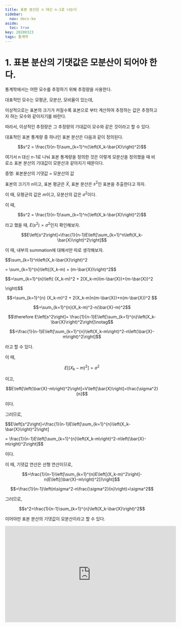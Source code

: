 ```yaml
---
title: 표본 분산은 n 대신 n-1로 나눈다
sidebar:
  nav: docs-ko
aside:
  toc: true
key: 20200323
tags: 통계학
---
```


 # 1. 표본 분산의 기댓값은 모분산이 되어야 한다.

통계학에서는 어떤 모수를 추정하기 위해 추정량을 사용한다.

대표적인 모수는 모평균, 모분산, 모비율이 있는데, 

이상적으로는 표본의 크기가 커질수록 표본으로 부터 계산하여 추정하는 값은 추정하고자 하는 모수와 같아지기를 바란다.

따라서, 이상적인 추정량은 그 추정량의 기대값이 모수와 같은 것이라고 할 수 있다.


대표적인 표본 통계량 중 하나인 표본 분산은 다음과 같이 정의된다.

$$s^2 = \frac{1}{n-1}\sum_{k=1}^n{\left(X_k-\bar{X}\right)^2}$$

여기서 n 대신 n-1로 나눠 표본 통계량을 정의한 것은 이렇게 모분산을 정의했을 때 비로소 표본 분산의 기대값이 모분산과 같아지기 때문이다.


증명: 표본분산의 기댓값 = 모분산의 값

표본의 크기가 n이고, 표본 평균은 $\bar{X}$, 표본 분산은 $s^2$인 표본을 추출한다고 하자.

이 때, 모평균의 값은 $m$이고, 모분산의 값은 $\sigma^2$이다.

이 때,

$$s^2 = \frac{1}{n-1}\sum_{k=1}^n{\left(X_k-\bar{X}\right)^2}$$

라고 했을 때, $E(s^2)=\sigma^2$인지 확인해보자.

$$E\left[s^2\right]=\frac{1}{n-1}E\left[\sum_{k=1}^n\left(X_k-\bar{X}\right)^2\right]$$

이 때, 내부의 summation에 대해서만 따로 생각해보자.

$$\sum_{k=1}^n\left(X_k-\bar{X}\right)^2 

= \sum_{k=1}^{n}\left((X_k-m) + (m-\bar{X})\right)^2$$

$$=\sum_{k=1}^{n}\left(
  (X_k-m)^2 + 2(X_k-m)(m-\bar{X})+(m-\bar{X})^2
  
  \right)$$


$$=\sum_{k=1}^{n}
  (X_k-m)^2 + 2(X_k-m)n(m-\bar{X})+n(m-\bar{X})^2
  $$

$$=\sum_{k=1}^{n}(X_k-m)^2-n(\bar{X}-m)^2$$

$$\therefore E\left[s^2\right]=
  \frac{1}{n-1}E\left[\sum_{k=1}^{n}\left(X_k-\bar{X}\right)^2\right]\notag$$

$$=\frac{1}{n-1}E\left[\sum_{k=1}^{n}\left(X_k-m\right)^2-n\left(\bar{X}-m\right)^2\right]$$


라고 할 수 있다.

이 때,

$$E\left[\left(X_k-m\right)^2\right]=\sigma^2$$

이고,

$$E\left[\left(\bar{X}-m\right)^2\right]=V\left[\bar{X}\right]=\frac{\sigma^2}{n}$$

이다.

그러므로,

$$E\left[s^2\right]=\frac{1}{n-1}E\left[\sum_{k=1}^{n}\left(X_k-\bar{X}\right)^2\right]

= \frac{1}{n-1}E\left[\sum_{k=1}^{n}\left(X_k-m\right)^2-n\left(\bar{X}-m\right)^2\right]$$

이다.

이 때, 기댓값 연산은 선형 연산이므로, 

$$=\frac{1}{n-1}\left[\sum_{k=1}^{n}E\left[(X_k-m)^2\right]-n(E\left[(\bar{X}-m\right)^2])\right]$$

$$=\frac{1}{n-1}\left(n\sigma^2-n\frac{\sigma^2}{n}\right)=\sigma^2$$

그러므로,

$$s^2=\frac{1}{n-1}\sum_{k=1}^{n}\left(X_k-\bar{X}\right)^2$$

이어야만 표본 분산의 기댓값이 모분산이라고 할 수 있다.



<center><iframe width="560" height="315" src="https://www.youtube.com/embed/UWh6fmb5btY" frameborder="0" allowfullscreen></iframe></center>

